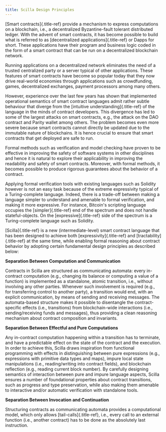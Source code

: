 ```yaml
---
title: Scilla Design Principles
---
```


[Smart contracts]{.title-ref} provide a mechanism to express
computations on a blockchain, i.e., a decentralized Byzantine-fault
tolerant distributed ledger. With the advent of smart contracts, it has
become possible to build what is referred to as [decentralized
applications]{.title-ref} or Dapps for short. These applications have
their program and business logic coded in the form of a smart contract
that can be run on a decentralized blockchain network.

Running applications on a decentralized network eliminates the need of a
trusted centralized party or a server typical of other applications.
These features of smart contracts have become so popular today that they
now drive real-world economies through applications such as
crowdfunding, games, decentralized exchanges, payment processors among
many others.

However, experience over the last few years has shown that implemented
operational semantics of smart contract languages admit rather subtle
behaviour that diverge from the [intuitive understanding]{.title-ref} of
the language in the minds of contract developers. This divergence has
led to some of the largest attacks on smart contracts, e.g., the attack
on the DAO contract and Parity wallet among others. The problem becomes
even more severe because smart contracts cannot directly be updated due
to the immutable nature of blockchains. It is hence crucial to ensure
that smart contracts that get deployed are safe to run.

Formal methods such as verification and model checking have proven to be
effective in improving the safety of software systems in other
disciplines and hence it is natural to explore their applicability in
improving the readability and safety of smart contracts. Moreover, with
formal methods, it becomes possible to produce rigorous guarantees about
the behavior of a contract.

Applying formal verification tools with existing languages such as
Solidity however is not an easy task because of the extreme expressivity
typical of a Turing-complete language. Indeed, there is a trade-off
between making a language simpler to understand and amenable to formal
verification, and making it more expressive. For instance, Bitcoin\'s
scripting language occupies the [simpler]{.title-ref} end of the
spectrum and does not handle stateful-objects. On the
[expressive]{.title-ref} side of the spectrum is a Turing-complete
language such as Solidity.

[Scilla]{.title-ref} is a new (intermediate-level) smart contract
language that has been designed to achieve both
[expressivity]{.title-ref} and [tractability]{.title-ref} at the same
time, while enabling formal reasoning about contract behavior by
adopting certain fundamental design principles as described below:

**Separation Between Computation and Communication**

Contracts in Scilla are structured as communicating automata: every
in-contract computation (e.g., changing its balance or computing a value
of a function) is implemented as a standalone, atomic transition, i.e.,
without involving any other parties. Whenever such involvement is
required (e.g., for transferring control to another party), a transition
would end, with an explicit communication, by means of sending and
receiving messages. The automata-based structure makes it possible to
disentangle the contract-specific effects (i.e., transitions) from
blockchain-wide interactions (i.e., sending/receiving funds and
messages), thus providing a clean reasoning mechanism about contract
composition and invariants.

**Separation Between Effectful and Pure Computations**

Any in-contract computation happening within a transition has to
terminate, and have a predictable effect on the state of the contract
and the execution. In order to achieve this, Scilla draws inspiration
from functional programming with effects in distinguishing between pure
expressions (e.g., expressions with primitive data types and maps),
impure local state manipulations (i.e., reading/writing into contract
fields), and blockchain reflection (e.g., reading current block number).
By carefully designing semantics of interaction between pure and impure
language aspects, Scilla ensures a number of foundational properties
about contract transitions, such as progress and type preservation,
while also making them amenable to interactive and/or automatic
verification with standalone tools.

**Separation Between Invocation and Continuation**

Structuring contracts as communicating automata provides a computational
model, which only allows [tail-calls]{.title-ref}, i.e., every call to
an external function (i.e., another contract) has to be done as the
absolutely last instruction.
